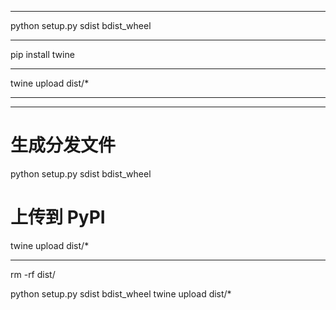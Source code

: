___
python setup.py sdist bdist_wheel
___

pip install twine
___

twine upload dist/*
___

___

# 生成分发文件

python setup.py sdist bdist_wheel

# 上传到 PyPI

twine upload dist/*
___


rm -rf dist/

python setup.py sdist bdist_wheel
twine upload dist/*